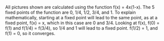All pictures shown are calculated using the function f(x) = 4x(1-x). The 5 fixed points of the function are 0, 1/4, 1/2, 3/4, and 1. 
To explain mathematically, starting at a fixed point will lead to the same point, as at a fixed point, f(x) = x, which in this case are 0 and 3/4. Looking at f(x), f(0) = f(1) and f(1/4) = f(3/4), so 1/4 and 1 will lead to a fixed point. f(1/2) = 1, and f(1) = 0, so it converges. 